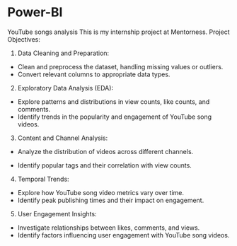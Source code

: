 # Power-BI
YouTube songs analysis
This is my internship project at Mentorness.
Project Objectives:
1. Data Cleaning and Preparation:
- Clean and preprocess the dataset, handling missing values or outliers.
- Convert relevant columns to appropriate data types.
2. Exploratory Data Analysis (EDA):
- Explore patterns and distributions in view counts, like counts, and comments.
- Identify trends in the popularity and engagement of YouTube song videos.
3. Content and Channel Analysis:
- Analyze the distribution of videos across different channels.

- Identify popular tags and their correlation with view counts.
4. Temporal Trends:
- Explore how YouTube song video metrics vary over time.
- Identify peak publishing times and their impact on engagement.
5. User Engagement Insights:
- Investigate relationships between likes, comments, and views.
- Identify factors influencing user engagement with YouTube song videos.
